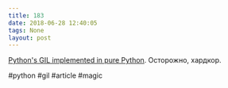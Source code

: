 ```yaml
---
title: 183
date: 2018-06-28 12:40:05
tags: None
layout: post
---
```


[Python's GIL implemented in pure Python](https://rushter.com/blog/python-gil-thread-scheduling/). Осторожно, хардкор.

#python #gil #article #magic
